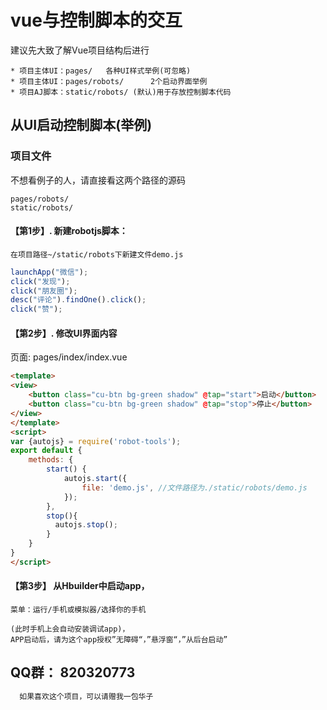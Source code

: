
# vue与控制脚本的交互 

建议先大致了解Vue项目结构后进行

```
* 项目主体UI：pages/   各种UI样式举例(可忽略)
* 项目主体UI：pages/robots/		2个启动界面举例 
* 项目AJ脚本：static/robots/	(默认)用于存放控制脚本代码
```

## 从UI启动控制脚本(举例)

### 项目文件

不想看例子的人，请直接看这两个路径的源码

```
pages/robots/
static/robots/
```
#### 【第1步】. 新建robotjs脚本： 
` 在项目路径~/static/robots下新建文件demo.js `

```js
launchApp("微信"); 
click("发现"); 
click("朋友圈");
desc("评论").findOne().click();
click("赞");
```
 

#### 【第2步】. 修改UI界面内容 

页面: pages/index/index.vue

```html
<template>
<view> 
	<button class="cu-btn bg-green shadow" @tap="start">启动</button>
	<button class="cu-btn bg-green shadow" @tap="stop">停止</button>
</view>
</template>
<script> 
var {autojs} = require('robot-tools');
export default {
    methods: {
        start() {
            autojs.start({
                file: 'demo.js', //文件路径为./static/robots/demo.js 
            });
        },
        stop(){
          autojs.stop();
        }
    }
}
</script>
```
#### 【第3步】 从Hbuilder中启动app，

```
菜单：运行/手机或模拟器/选择你的手机
```
```
(此时手机上会自动安装调试app)，
APP启动后，请为这个app授权”无障碍“，”悬浮窗“，”从后台启动”
```
 

## QQ群：  820320773
 
```js
  如果喜欢这个项目，可以请赠我一包华子 
```




